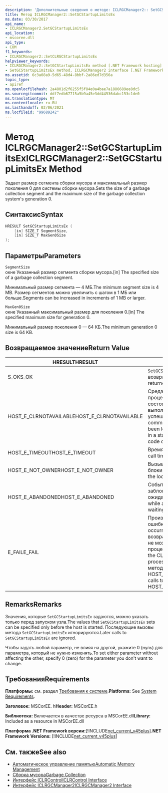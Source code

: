 ```yaml
---
description: 'Дополнительные сведения о методе: ICLRGCManager2:: SetGCStartupLimitsEx'
title: Метод ICLRGCManager2::SetGCStartupLimitsEx
ms.date: 03/30/2017
api_name:
- ICLRGCManager2.SetGCStartupLimitsEx
api_location:
- mscoree.dll
api_type:
- COM
f1_keywords:
- ICLRGCManager2::SetCLRGCStartupLimitsEx
helpviewer_keywords:
- ICLRGCManager2::SetGCStartupLimitsEx method [.NET Framework hosting]
- SetGCStartupLimitsEx method, ICLRGCManager2 interface [.NET Framework hosting]
ms.assetid: 6c3a08a9-5d65-48d4-8bbf-2a86ed7d356a
topic_type:
- apiref
ms.openlocfilehash: 2a4801d2f6255f5f84e0a4bae7a1886689ee8dc5
ms.sourcegitcommit: ddf7edb67715a5b9a45e3dd44536dabc153c1de0
ms.translationtype: MT
ms.contentlocale: ru-RU
ms.lasthandoff: 02/06/2021
ms.locfileid: "99689242"
---
```

# <a name="iclrgcmanager2setgcstartuplimitsex-method"></a><span data-ttu-id="83422-103">Метод ICLRGCManager2::SetGCStartupLimitsEx</span><span class="sxs-lookup"><span data-stu-id="83422-103">ICLRGCManager2::SetGCStartupLimitsEx Method</span></span>

<span data-ttu-id="83422-104">Задает размер сегмента сборки мусора и максимальный размер поколения 0 для системы сборки мусора.</span><span class="sxs-lookup"><span data-stu-id="83422-104">Sets the size of a garbage collection segment and the maximum size of the garbage collection system's generation 0.</span></span>  
  
## <a name="syntax"></a><span data-ttu-id="83422-105">Синтаксис</span><span class="sxs-lookup"><span data-stu-id="83422-105">Syntax</span></span>  
  
```cpp  
HRESULT SetGCStartupLimitsEx (  
    [in] SIZE_T SegmentSize,
    [in] SIZE_T MaxGen0Size  
);  
```  
  
## <a name="parameters"></a><span data-ttu-id="83422-106">Параметры</span><span class="sxs-lookup"><span data-stu-id="83422-106">Parameters</span></span>  

 `SegmentSize`  
 <span data-ttu-id="83422-107">окне Указанный размер сегмента сборки мусора.</span><span class="sxs-lookup"><span data-stu-id="83422-107">[in] The specified size of a garbage collection segment.</span></span>  
  
 <span data-ttu-id="83422-108">Минимальный размер сегмента — 4 МБ.</span><span class="sxs-lookup"><span data-stu-id="83422-108">The minimum segment size is 4 MB.</span></span> <span data-ttu-id="83422-109">Размер сегментов можно увеличить с шагом в 1 МБ или больше.</span><span class="sxs-lookup"><span data-stu-id="83422-109">Segments can be increased in increments of 1 MB or larger.</span></span>  
  
 `MaxGen0Size`  
 <span data-ttu-id="83422-110">окне Указанный максимальный размер для поколения 0.</span><span class="sxs-lookup"><span data-stu-id="83422-110">[in] The specified maximum size for generation 0.</span></span>  
  
 <span data-ttu-id="83422-111">Минимальный размер поколения 0 — 64 КБ.</span><span class="sxs-lookup"><span data-stu-id="83422-111">The minimum generation 0 size is 64 KB.</span></span>  
  
## <a name="return-value"></a><span data-ttu-id="83422-112">Возвращаемое значение</span><span class="sxs-lookup"><span data-stu-id="83422-112">Return Value</span></span>  
  
|<span data-ttu-id="83422-113">HRESULT</span><span class="sxs-lookup"><span data-stu-id="83422-113">HRESULT</span></span>|<span data-ttu-id="83422-114">Описание:</span><span class="sxs-lookup"><span data-stu-id="83422-114">Description</span></span>|  
|-------------|-----------------|  
|<span data-ttu-id="83422-115">S_OK</span><span class="sxs-lookup"><span data-stu-id="83422-115">S_OK</span></span>|<span data-ttu-id="83422-116">`SetGCStartupLimitsEx` успешно возвращено.</span><span class="sxs-lookup"><span data-stu-id="83422-116">`SetGCStartupLimitsEx` returned successfully.</span></span>|  
|<span data-ttu-id="83422-117">HOST_E_CLRNOTAVAILABLE</span><span class="sxs-lookup"><span data-stu-id="83422-117">HOST_E_CLRNOTAVAILABLE</span></span>|<span data-ttu-id="83422-118">Среда CLR не была загружена в процесс, или среда CLR находится в состоянии, в котором она не может выполнить управляемый код или успешно обработать вызов.</span><span class="sxs-lookup"><span data-stu-id="83422-118">The common language runtime (CLR) has not been loaded into a process, or the CLR is in a state in which it cannot run managed code or process the call successfully.</span></span>|  
|<span data-ttu-id="83422-119">HOST_E_TIMEOUT</span><span class="sxs-lookup"><span data-stu-id="83422-119">HOST_E_TIMEOUT</span></span>|<span data-ttu-id="83422-120">Время ожидания вызова истекло.</span><span class="sxs-lookup"><span data-stu-id="83422-120">The call timed out.</span></span>|  
|<span data-ttu-id="83422-121">HOST_E_NOT_OWNER</span><span class="sxs-lookup"><span data-stu-id="83422-121">HOST_E_NOT_OWNER</span></span>|<span data-ttu-id="83422-122">Вызывающий объект не владеет блокировкой.</span><span class="sxs-lookup"><span data-stu-id="83422-122">The caller does not own the lock.</span></span>|  
|<span data-ttu-id="83422-123">HOST_E_ABANDONED</span><span class="sxs-lookup"><span data-stu-id="83422-123">HOST_E_ABANDONED</span></span>|<span data-ttu-id="83422-124">Событие было отменено, пока заблокированный поток или волокно ожидают его.</span><span class="sxs-lookup"><span data-stu-id="83422-124">An event was canceled while a blocked thread or fiber was waiting on it.</span></span>|  
|<span data-ttu-id="83422-125">E_FAIL</span><span class="sxs-lookup"><span data-stu-id="83422-125">E_FAIL</span></span>|<span data-ttu-id="83422-126">Произошла неизвестная фатальная ошибка.</span><span class="sxs-lookup"><span data-stu-id="83422-126">An unknown catastrophic failure occurred.</span></span> <span data-ttu-id="83422-127">После того как метод возвращает E_FAIL, среда CLR больше не может использоваться в процессе.</span><span class="sxs-lookup"><span data-stu-id="83422-127">After a method returns E_FAIL, the CLR is no longer usable within the process.</span></span> <span data-ttu-id="83422-128">Последующие вызовы методов размещения возвращают HOST_E_CLRNOTAVAILABLE.</span><span class="sxs-lookup"><span data-stu-id="83422-128">Subsequent calls to hosting methods return HOST_E_CLRNOTAVAILABLE.</span></span>|  
  
## <a name="remarks"></a><span data-ttu-id="83422-129">Remarks</span><span class="sxs-lookup"><span data-stu-id="83422-129">Remarks</span></span>  

 <span data-ttu-id="83422-130">Значения, которые `SetGCStartupLimitsEx` задаются, можно указать только перед запуском узла.</span><span class="sxs-lookup"><span data-stu-id="83422-130">The values that `SetGCStartupLimitsEx` sets can be specified only before the host is started.</span></span> <span data-ttu-id="83422-131">Последующие вызовы метода `SetGCStartupLimitsEx` игнорируются.</span><span class="sxs-lookup"><span data-stu-id="83422-131">Later calls to `SetGCStartupLimitsEx` are ignored.</span></span>  
  
 <span data-ttu-id="83422-132">Чтобы задать любой параметр, не влияя на другой, укажите 0 (нуль) для параметра, который не нужно изменять.</span><span class="sxs-lookup"><span data-stu-id="83422-132">To set either parameter without affecting the other, specify 0 (zero) for the parameter you don't want to change.</span></span>  
  
## <a name="requirements"></a><span data-ttu-id="83422-133">Требования</span><span class="sxs-lookup"><span data-stu-id="83422-133">Requirements</span></span>  

 <span data-ttu-id="83422-134">**Платформы:** см. раздел [Требования к системе](../../get-started/system-requirements.md).</span><span class="sxs-lookup"><span data-stu-id="83422-134">**Platforms:** See [System Requirements](../../get-started/system-requirements.md).</span></span>  
  
 <span data-ttu-id="83422-135">**Заголовок:** MSCorEE. h</span><span class="sxs-lookup"><span data-stu-id="83422-135">**Header:** MSCorEE.h</span></span>  
  
 <span data-ttu-id="83422-136">**Библиотека:** Включается в качестве ресурса в MSCorEE.dll</span><span class="sxs-lookup"><span data-stu-id="83422-136">**Library:** Included as a resource in MSCorEE.dll</span></span>  
  
 <span data-ttu-id="83422-137">**Платформа .NET Framework версии:**[!INCLUDE[net_current_v45plus](../../../../includes/net-current-v45plus-md.md)]</span><span class="sxs-lookup"><span data-stu-id="83422-137">**.NET Framework Versions:** [!INCLUDE[net_current_v45plus](../../../../includes/net-current-v45plus-md.md)]</span></span>  
  
## <a name="see-also"></a><span data-ttu-id="83422-138">См. также</span><span class="sxs-lookup"><span data-stu-id="83422-138">See also</span></span>

- [<span data-ttu-id="83422-139">Автоматическое управление памятью</span><span class="sxs-lookup"><span data-stu-id="83422-139">Automatic Memory Management</span></span>](../../../standard/automatic-memory-management.md)
- [<span data-ttu-id="83422-140">Сборка мусора</span><span class="sxs-lookup"><span data-stu-id="83422-140">Garbage Collection</span></span>](../../../standard/garbage-collection/index.md)
- [<span data-ttu-id="83422-141">Интерфейс ICLRControl</span><span class="sxs-lookup"><span data-stu-id="83422-141">ICLRControl Interface</span></span>](iclrcontrol-interface.md)
- [<span data-ttu-id="83422-142">Интерфейс ICLRGCManager2</span><span class="sxs-lookup"><span data-stu-id="83422-142">ICLRGCManager2 Interface</span></span>](iclrgcmanager2-interface.md)
